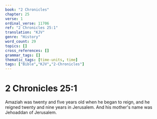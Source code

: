 ```yaml
---
book: "2 Chronicles"
chapter: 25
verse: 1
ordinal_verse: 11706
ref: "2 Chronicles 25:1"
translation: "KJV"
genre: "History"
word_count: 29
topics: []
cross_references: []
grammar_tags: []
thematic_tags: [time-units, time]
tags: ["Bible","KJV","2-Chronicles"]
---
```


# 2 Chronicles 25:1

Amaziah was twenty and five years old when he began to reign, and he reigned twenty and nine years in Jerusalem. And his mother's name was Jehoaddan of Jerusalem.
